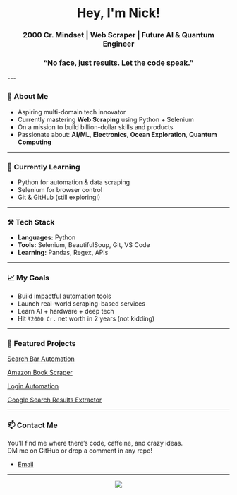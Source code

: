 <h1 align="center">Hey, I'm Nick!</h1>
<h3 align="center">2000 Cr. Mindset | Web Scraper | Future AI & Quantum Engineer</h3>
<h3 align="center">“No face, just results. Let the code speak.”</h3>
---

### 🚀 About Me
- Aspiring multi-domain tech innovator
- Currently mastering **Web Scraping** using Python + Selenium
- On a mission to build billion-dollar skills and products  
- Passionate about: **AI/ML**, **Electronics**, **Ocean Exploration**, **Quantum Computing**

---

### 🧠 Currently Learning
- Python for automation & data scraping
- Selenium for browser control
- Git & GitHub (still exploring!)

---

### ⚒️ Tech Stack
- **Languages:** Python
- **Tools:** Selenium, BeautifulSoup, Git, VS Code
- **Learning:** Pandas, Regex, APIs

---

### 📈 My Goals
- Build impactful automation tools
- Launch real-world scraping-based services
- Learn AI + hardware + deep tech
- Hit `₹2000 Cr.` net worth in 2 years (not kidding)

---

### 📌 Featured Projects
[Search Bar Automation](https://github.com/nick28python/search_bar_automation)

[Amazon Book Scraper](https://github.com/nick28python/amazon_books_scraper-)

[Login Automation](https://github.com/nick28python/Login-Automation)

[Google Search Results Extractor](https://github.com/nick28python/google_search_scraper.py)


---

### 📫 Contact Me
You’ll find me where there’s code, caffeine, and crazy ideas.  
DM me on GitHub or drop a comment in any repo!
- [Email](anshulgedekar27@gmail.com)
---

<div align="center">
  <img src="https://github-readme-stats.vercel.app/api?username=nick28python&show_icons=true&theme=radical" />
</div>
